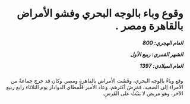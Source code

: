 <h1 dir="rtl">وقوع وباء بالوجه البحري وفشو الأمراض بالقاهرة ومصر .</h1>

<h5 dir="rtl">العام الهجري:  800

الشهر القمري: ربيع الأول

العام الميلادي: 1397</h5>

<p dir="rtl">وقع وباءٌ بالوجه البحري، وفَشَت الأمراض بالقاهرة ومصر. وكان قد خرج جماعةٌ من الأمراء إلى الصعيد، فمَرِضَ أكثرهم، وعاد الأمير قَلْمطاي الدوادار يوم الثلاثاء رابع ربيع الآخر، وهو مريض لا يثبُتُ على الفَرسِ.</p></br>
